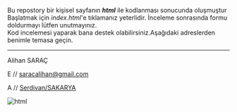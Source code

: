 Bu repostory bir kişisel sayfanın ***html*** ile kodlanması sonucunda oluşmuştur
Başlatmak için _index.html_'e tıklamanız yeterlidir.
İnceleme sonrasında formu doldurmayı lütfen unutmayınız.  
Kod incelemesi yaparak bana destek olabilirsiniz.Aşağıdaki adreslerden benimle temasa geçin.
***
Alihan SARAÇ

E // <saracalihan@gmail.com>

A // [Serdivan/SAKARYA](https://www.google.com/maps/place/Serdivan,+Sakarya/@40.7385578,30.3371387,14z/data=!3m1!4b1!4m5!3m4!1s0x14ccb291c0b72aad:0x6fec49dd674c1680!8m2!3d40.7380582!4d30.3510005)

![html](https://upload.wikimedia.org/wikipedia/commons/thumb/8/80/HTML5_logo_resized.svg/544px-HTML5_logo_resized.svg.png)
